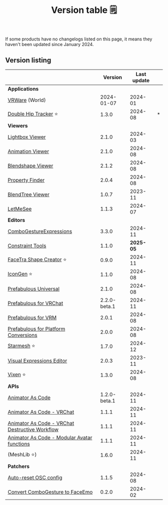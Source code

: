 ﻿---
title: Version table 🗒️
sidebar_position: 1
#hide_table_of_contents: true
#hide_title: true
description: List of all current versions
---

If some products have no changelogs listed on this page, it means they haven't been updated since January 2024.

## Version listing

|                                                                                                             | Version      | Last update |   |
|-------------------------------------------------------------------------------------------------------------|--------------|-------------|---|
| **Applications**                                                                                            |              |             |   |
| [VRWare](./changelogs/vrware) (World)                                                                       | 2024-01-07   | 2024-01     |   |
| [Double Hip Tracker](./changelogs/double-hip-tracker) ⭐                                                     | 1.3.0        | 2024-08     | * |
| **Viewers**                                                                                                 |              |             |   |
| [Lightbox Viewer](./changelogs/lightbox-viewer)                                                             | 2.1.0        | 2024-03     |   |
| [Animation Viewer](./changelogs/animation-viewer)                                                           | 2.1.0        | 2024-08     |   |
| [Blendshape Viewer](./changelogs/blendshape-viewer)                                                         | 2.1.2        | 2024-08     |   |
| [Property Finder](./changelogs/property-finder)                                                             | 2.0.4        | 2024-08     |   |
| [BlendTree Viewer](./changelogs/blendtree-viewer)                                                           | 1.0.7        | 2023-11     |   |
| [LetMeSee](./changelogs/let-me-see)                                                                         | 1.1.3        | 2024-07     |   |
| **Editors**                                                                                                 |              |             |   |
| [ComboGestureExpressions](./changelogs/combo-gesture-expressions)                                           | 3.3.0        | 2024-11     |   |
| [Constraint Tools](./changelogs/constraint-tools)                                                           | 1.1.0        | **2025-05** |   |
| [FaceTra Shape Creator](./changelogs/facetra-shape-creator) ⭐                                               | 0.9.0        | 2024-11     |   |
| [IconGen](./changelogs/icon-gen) ⭐                                                                          | 1.1.0        | 2024-08     |   |
| [Prefabulous Universal](./changelogs/prefabulous)                                                           | 2.1.0        | 2024-08     |   |
| [Prefabulous for VRChat](./changelogs/prefabulous-for-vrchat)                                               | 2.2.0-beta.1 | 2024-11     |   |
| [Prefabulous for VRM](./changelogs/prefabulous-for-vrm)                                                     | 2.0.1        | 2024-08     |   |
| [Prefabulous for Platform Conversions](./changelogs/prefabulous-for-conversions)                            | 2.0.0        | 2024-08     |   |
| [Starmesh](./changelogs/starmesh) ⭐                                                                         | 1.7.0        | 2024-12     |   |
| [Visual Expressions Editor](./changelogs/visual-expressions-editor)                                         | 2.0.3        | 2023-11     |   |
| [Vixen](./changelogs/vixen) ⭐                                                                               | 1.3.0        | 2024-08     |   |
| **APIs**                                                                                                    |              |             |   |
| [Animator As Code](./changelogs/animator-as-code)                                                           | 1.2.0-beta.1 | 2024-11     |   |
| [Animator As Code - VRChat](./changelogs/animator-as-code-vrchat)                                           | 1.1.1        | 2024-11     |   |
| [Animator As Code - VRChat Destructive Workflow](./changelogs/animator-as-code-vrchat-destructive-workflow) | 1.1.1        | 2024-11     |   |
| [Animator As Code - Modular Avatar functions](./changelogs/animator-as-code-modular-avatar)                 | 1.1.1        | 2024-11     |   |
| (MeshLib ⭐)                                                                                                 | 1.6.0        | 2024-11     |   |
| **Patchers**                                                                                                |              |             |   |           
| [Auto-reset OSC config](./changelogs/auto-reset-osc-config)                                                 | 1.1.5        | 2024-08     |   |       
| [Convert ComboGesture to FaceEmo](./changelogs/cge-to-faceemo)                                              | 0.2.0        | 2024-02     |   |

